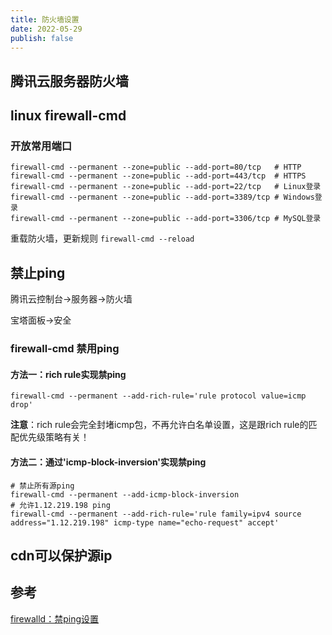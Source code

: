 ```yaml
---
title: 防火墙设置
date: 2022-05-29
publish: false
---
```


## 腾讯云服务器防火墙

## linux firewall-cmd

### 开放常用端口

```linux
firewall-cmd --permanent --zone=public --add-port=80/tcp   # HTTP
firewall-cmd --permanent --zone=public --add-port=443/tcp  # HTTPS
firewall-cmd --permanent --zone=public --add-port=22/tcp   # Linux登录
firewall-cmd --permanent --zone=public --add-port=3389/tcp # Windows登录
firewall-cmd --permanent --zone=public --add-port=3306/tcp # MySQL登录
```

重载防火墙，更新规则
`firewall-cmd --reload`

## 禁止ping

腾讯云控制台->服务器->防火墙

宝塔面板->安全

### firewall-cmd 禁用ping

#### 方法一：rich rule实现禁ping

`firewall-cmd --permanent --add-rich-rule='rule protocol value=icmp drop'`

**注意**：rich rule会完全封堵icmp包，不再允许白名单设置，这是跟rich rule的匹配优先级策略有关！

#### 方法二：通过'icmp-block-inversion'实现禁ping

```linux
# 禁止所有源ping
firewall-cmd --permanent --add-icmp-block-inversion
# 允许1.12.219.198 ping
firewall-cmd --permanent --add-rich-rule='rule family=ipv4 source address="1.12.219.198" icmp-type name="echo-request" accept'
```

## cdn可以保护源ip

## 参考

[firewalld：禁ping设置](https://blog.csdn.net/avatar_2009/article/details/112512819)
